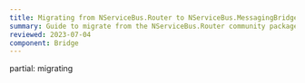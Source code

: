 ```yaml
---
title: Migrating from NServiceBus.Router to NServiceBus.MessagingBridge
summary: Guide to migrate from the NServiceBus.Router community package to the messaging bridge
reviewed: 2023-07-04
component: Bridge
---
```


partial: migrating